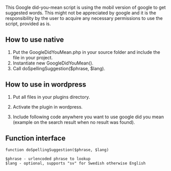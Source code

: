 This Google did-you-mean script is using the mobil version of google to get suggested words. This might not be appreciated by google and it is the responsibility by the user to acquire any necessary permissions to use the script, provided as is.

## How to use native

1. Put the GoogleDidYouMean.php in your source folder and include the file in your project.
2. Instantiate new GoogleDidYouMean().
3. Call doSpellingSuggestion($phrase, $lang).

## How to use in wordpress

1. Put all files in your plugins directory.
2. Activate the plugin in wordpress.
3. Include following code anywhere you want to use google did you mean (example on the search result when no result was found).

	  <?php if( function_exists('google_suggestion') ) { google_suggestion(); } ?>
	  
## Function interface

	function doSpellingSuggestion($phrase, $lang)

	$phrase - urlencoded phrase to lookup
	$lang - optional, supports "sv" for Swedish otherwise English
